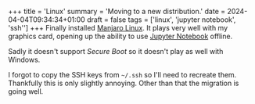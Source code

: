 +++
title = 'Linux'
summary = 'Moving to a new distribution.'
date = 2024-04-04T09:34:34+01:00
draft = false
tags = ['linux', 'jupyter notebook', 'ssh'']
+++
Finally installed [Manjaro Linux](https://manjaro.org/). It plays very well with my graphics card, opening up the ability to use [Jupyter Notebook](https://jupyter.org/) offline.

Sadly it doesn't support *Secure Boot* so it doesn't play as well with Windows.

I forgot to copy the SSH keys from `~/.ssh` so I'll need to recreate them. Thankfully this is only slightly annoying. Other than that the migration is going well.
